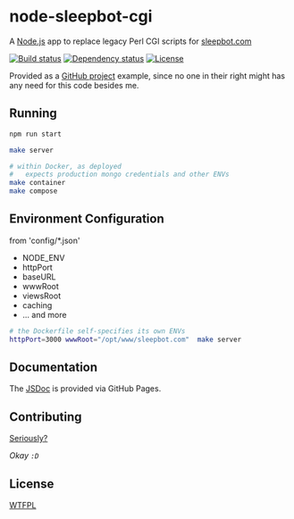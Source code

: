 # node-sleepbot-cgi

A [Node.js](https://nodejs.org) app to replace legacy Perl CGI scripts for [sleepbot.com](http://sleepbot.com)

  [![Build status][githubactions-img]][githubactions-url]
  [![Dependency status][david-img]][david-url]
  [![License][license-img]][license-url]

Provided as a [GitHub project](https://github.com/cantremember/node-sleepbot-cgi) example,
since no one in their right might has any need for this code besides me.


## Running

```sh
npm run start

make server

# within Docker, as deployed
#   expects production mongo credentials and other ENVs
make container
make compose
```


## Environment Configuration

from 'config/*.json'

- NODE_ENV
- httpPort
- baseURL
- wwwRoot
- viewsRoot
- caching
- ... and more

```bash
# the Dockerfile self-specifies its own ENVs
httpPort=3000 wwwRoot="/opt/www/sleepbot.com"  make server
```


## Documentation

The [JSDoc](https://cantremember.github.io/node-sleepbot-cgi/) is provided via GitHub Pages.


## Contributing

[Seriously?](CONTRIBUTING.md)

*Okay `:D`*


## License

[WTFPL][license-url]


[githubactions-img]: https://github.com/cantremember/node-sleepbot-cgi/workflows/CI/badge.svg
[githubactions-url]: https://github.com/cantremember/node-sleepbot-cgi/actions
[david-img]: https://img.shields.io/david/cantremember/node-sleepbot-cgi.svg?style=flat-square
[david-url]: https://david-dm.org/cantremember/node-sleepbot-cgi
[license-img]: https://img.shields.io/badge/license-WTFPL-blue.svg?style=flat-square
[license-url]: http://www.wtfpl.net/
